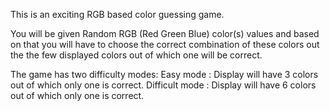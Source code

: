This is an exciting RGB based color guessing game. 

You will be given Random RGB (Red Green Blue) color(s) values and based on that you will 
have to choose the correct combination of these colors out the the few displayed colors out of which one will be correct.

The game has two difficulty modes:
Easy mode : Display will have 3 colors out of which only one is correct.
Difficult mode : Display will have 6 colors out of which only one is correct.
